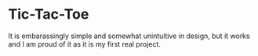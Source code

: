 # Tic-Tac-Toe
It is embarassingly simple and somewhat unintuitive in design, but it works and I am proud of it as it is my first real project.
